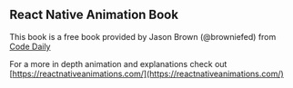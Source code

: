 ## React Native Animation Book

This book is a free book provided by Jason Brown (@browniefed) from [Code Daily](https://codedaily.io)

For a more in depth animation and explanations check out [https://reactnativeanimations.com/](https://reactnativeanimations.com/)